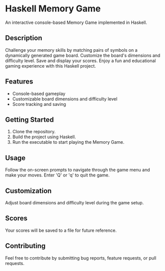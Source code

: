 # Haskell Memory Game

An interactive console-based Memory Game implemented in Haskell.

## Description

Challenge your memory skills by matching pairs of symbols on a dynamically generated game board. Customize the board's dimensions and difficulty level. Save and display your scores. Enjoy a fun and educational gaming experience with this Haskell project.

## Features

- Console-based gameplay
- Customizable board dimensions and difficulty level
- Score tracking and saving

## Getting Started

1. Clone the repository.
2. Build the project using Haskell.
3. Run the executable to start playing the Memory Game.

## Usage

Follow the on-screen prompts to navigate through the game menu and make your moves. Enter 'Q' or 'q' to quit the game.

## Customization

Adjust board dimensions and difficulty level during the game setup.

## Scores

Your scores will be saved to a file for future reference.

## Contributing

Feel free to contribute by submitting bug reports, feature requests, or pull requests.
